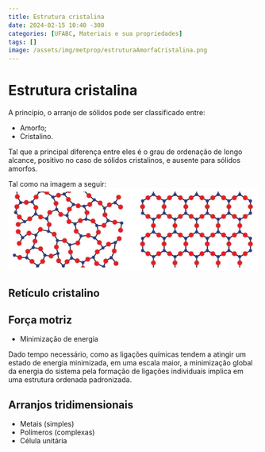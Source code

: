 ```yaml
---
title: Estrutura cristalina
date: 2024-02-15 10:40 -300
categories: [UFABC, Materiais e sua propriedades]
tags: []
image: /assets/img/metprop/estruturaAmorfaCristalina.png
---
```


# Estrutura cristalina
A princípio, o arranjo de sólidos pode ser classificado entre:
- Amorfo;
- Cristalino.

Tal que a principal diferença entre eles é o grau de ordenação de longo alcance, positivo no caso de sólidos cristalinos, e ausente para sólidos amorfos.

Tal como na imagem a seguir:
![Representação da estrutura amorfa e da estrutura cristalina](/assets/img/metprop/estruturaAmorfaCristalina.png)

## Retículo cristalino

## Força motriz
- Minimização de energia

Dado tempo necessário, como as ligações químicas tendem a atingir um estado de energia minimizada, em uma escala maior, a minimização global da energia do sistema pela formação de ligações individuais implica em uma estrutura ordenada padronizada.

## Arranjos tridimensionais
- Metais (simples)
- Polímeros (complexas)
- Célula unitária

